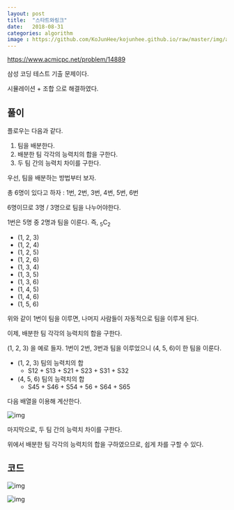 ```yaml
---
layout: post
title:  "스타트와링크"
date:   2018-08-31
categories: algorithm
image : https://github.com/KoJunHee/kojunhee.github.io/raw/master/img/algorithm.png
---
```


<https://www.acmicpc.net/problem/14889>

삼성 코딩 테스트 기출 문제이다.

시뮬레이션 + 조합 으로 해결하였다.

## 풀이

플로우는 다음과 같다.

1. 팀을 배분한다.
2. 배분한 팀 각각의 능력치의 합을 구한다.
3. 두 팀 간의 능력치 차이를 구한다.



우선, 팀을 배분하는 방법부터 보자.

총 6명이 있다고 하자 : 1번, 2번, 3번, 4번, 5번, 6번

6명이므로 3명 / 3명으로 팀을 나누어야한다.

1번은 5명 중 2명과 팀을 이룬다. 즉, <sub>5</sub>C<sub>2</sub>

- (1, 2, 3)
- (1, 2, 4)
- (1, 2, 5)
- (1, 2, 6)
- (1, 3, 4)
- (1, 3, 5)
- (1, 3, 6)
- (1, 4, 5)
- (1, 4, 6)
- (1, 5, 6)

위와 같이 1번이 팀을 이루면, 나머지 사람들이 자동적으로 팀을 이루게 된다.



이제, 배분한 팀 각각의 능력치의 합을 구한다.

(1, 2, 3) 을 예로 들자. 1번이 2번, 3번과 팀을 이루었으니 (4, 5, 6)이 한 팀을 이룬다.

- (1, 2, 3) 팀의 능력치의 합
  - S12 + S13 + S21 + S23 + S31 + S32
- (4, 5, 6) 팀의 능력치의 합
  -  S45 + S46 + S54 + 56 + S64 + S65

다음 배열을 이용해 계산한다.

![img](https://github.com/KoJunHee/kojunhee.github.io/raw/master/img/startTeam03.png)



마지막으로, 두 팀 간의 능력치 차이를 구한다.

위에서 배분한 팀 각각의 능력치의 합을 구하였으므로, 쉽게 차를 구할 수 있다.

##  코드

![img](https://github.com/KoJunHee/kojunhee.github.io/raw/master/img/startTeam01.png)

![img](https://github.com/KoJunHee/kojunhee.github.io/raw/master/img/startTeam02.png)

